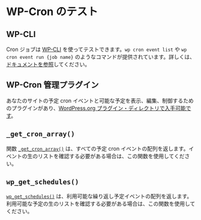 <!-- 
# Testing of WP-Cron
 -->
# WP-Cron のテスト

## WP-CLI

<!-- 
Cron jobs can be tested using [WP-CLI](https://wp-cli.org/). It offers commands like `wp cron event list` and `wp cron event run {job name}`. [Check the documentation](https://developer.wordpress.org/cli/commands/cron/) for more details.
 -->
Cron ジョブは [WP-CLI](https://wp-cli.org/) を使ってテストできます。`wp cron event list` や `wp cron event run {job name}` のようなコマンドが提供されています。詳しくは、[ドキュメントを参照](https://developer.wordpress.org/cli/commands/cron/)してください。

<!-- 
## WP-Cron Management Plugins
 -->
## WP-Cron 管理プラグイン

<!-- 
Several [plugins are available on the WordPress.org Plugin Directory](https://wordpress.org/plugins/tags/cron/) for viewing, editing, and controlling the scheduled cron events and available schedules on your site.
 -->
あなたのサイトの予定 cron イベントと可能な予定を表示、編集、制御するためのプラグインがあり、[WordPress.org プラグイン・ディレクトリで入手可能です](https://wordpress.org/plugins/tags/cron/)。

## `_get_cron_array()`

<!-- 
The [`_get_cron_array()`](https://developer.wordpress.org/reference/functions/_get_cron_array/) function returns an array of all currently scheduled cron events. Use this function if you need to inspect the raw list of events.
 -->
関数 [`_get_cron_array()`](https://developer.wordpress.org/reference/functions/_get_cron_array/) は、すべての予定 cron イベントの配列を返します。イベントの生のリストを確認する必要がある場合は、この関数を使用してください。

## `wp_get_schedules()`

<!-- 
The [`wp_get_schedules()`](https://developer.wordpress.org/reference/functions/wp_get_schedules/) function returns an array of available event recurrence schedules. Use this function if you need to inspect the raw list of available schedules.
 -->
[`wp_get_schedules()`](https://developer.wordpress.org/reference/functions/wp_get_schedules/) は、利用可能な繰り返し予定イベントの配列を返します。利用可能な予定の生のリストを確認する必要がある場合は、この関数を使用してください。